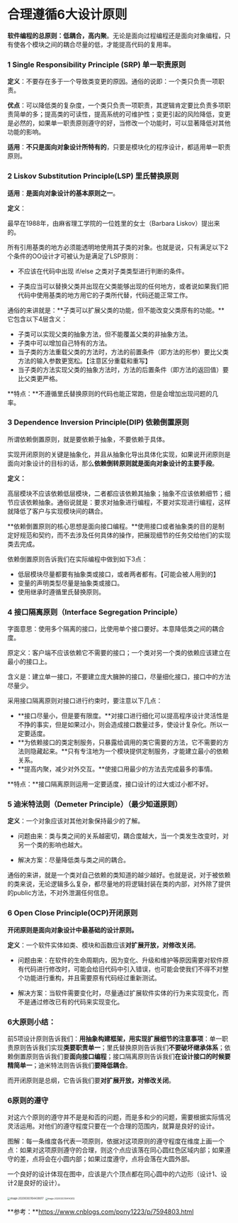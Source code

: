 # 合理遵循6大设计原则

**软件编程的总原则：低耦合，高内聚**。无论是面向过程编程还是面向对象编程，只有使各个模块之间的耦合尽量的低，才能提高代码的复用率。

### 1 Single Responsibility Principle (SRP) 单一职责原则

**定义**：不要存在多于一个导致类变更的原因。通俗的说即：一个类只负责一项职责。

**优点**：可以降低类的复杂度，一个类只负责一项职责，其逻辑肯定要比负责多项职责简单的多；提高类的可读性，提高系统的可维护性；变更引起的风险降低，变更是必然的，如果单一职责原则遵守的好，当修改一个功能时，可以显著降低对其他功能的影响。

**适用**：**不只是面向对象设计所特有的**，只要是模块化的程序设计，都适用单一职责原则。



### 2 Liskov Substitution Principle(LSP) 里氏替换原则

**适用**：**是面向对象设计的基本原则之一**。

**定义**：

最早在1988年，由麻省理工学院的一位姓里的女士（Barbara Liskov）提出来的。

所有引用基类的地方必须能透明地使用其子类的对象。也就是说，只有满足以下2个条件的OO设计才可被认为是满足了LSP原则：

- 不应该在代码中出现 if/else 之类对子类类型进行判断的条件。

- 子类应当可以替换父类并出现在父类能够出现的任何地方，或者说如果我们把代码中使用基类的地方用它的子类所代替，代码还能正常工作。

通俗的来讲就是：**子类可以扩展父类的功能，但不能改变父类原有的功能。**它包含以下4层含义：

- 子类可以实现父类的抽象方法，但不能覆盖父类的非抽象方法。
- 子类中可以增加自己特有的方法。
- 当子类的方法重载父类的方法时，方法的前置条件（即方法的形参）要比父类方法的输入参数更宽松。【注意区分重载和重写】
- 当子类的方法实现父类的抽象方法时，方法的后置条件（即方法的返回值）要比父类更严格。

**特点：**不遵循里氏替换原则的代码也能正常跑，但是会增加出现问题的几率。



### 3 Dependence Inversion Principle(DIP) 依赖倒置原则

所谓依赖倒置原则，就是要依赖于抽象，不要依赖于具体。

实现开闭原则的关键是抽象化，并且从抽象化导出具体化实现，如果说开闭原则是面向对象设计的目标的话，那么**依赖倒转原则就是面向对象设计的主要手段**。

**定义：**

高层模块不应该依赖低层模块，二者都应该依赖其抽象；抽象不应该依赖细节；细节应该依赖抽象。通俗说就是：要求对抽象进行编程，不要对实现进行编程，这样就降低了客户与实现模块间的耦合。

**依赖倒置原则的核心思想是面向接口编程。**使用接口或者抽象类的目的是制定好规范和契约，而不去涉及任何具体的操作，把展现细节的任务交给他们的实现类去完成。

依赖倒置原则告诉我们在实际编程中做到如下3点：

- 低层模块尽量都要有抽象类或接口，或者两者都有。【可能会被人用到的】
- 变量的声明类型尽量是抽象类或接口。
- 使用继承时遵循里氏替换原则。



### 4 接口隔离原则（Interface Segregation Principle）

字面意思：使用多个隔离的接口，比使用单个接口要好。本意降低类之间的耦合度。

原定义：客户端不应该依赖它不需要的接口；一个类对另一个类的依赖应该建立在最小的接口上。

含义是：建立单一接口，不要建立庞大臃肿的接口，尽量细化接口，接口中的方法尽量少。

采用接口隔离原则对接口进行约束时，要注意以下几点：

- **接口尽量小，但是要有限度。**对接口进行细化可以提高程序设计灵活性是不挣的事实，但是如果过小，则会造成接口数量过多，使设计复杂化。所以一定要适度。
- **为依赖接口的类定制服务，只暴露给调用的类它需要的方法，它不需要的方法则隐藏起来。**只有专注地为一个模块提供定制服务，才能建立最小的依赖关系。
- **提高内聚，减少对外交互。**使接口用最少的方法去完成最多的事情。

**特点：**接口隔离原则运用一定要适度，接口设计的过大或过小都不好。



### 5 迪米特法则（Demeter Principle）（最少知道原则） 

**定义**：一个对象应该对其他对象保持最少的了解。

- 问题由来：类与类之间的关系越密切，耦合度越大，当一个类发生改变时，对另一个类的影响也越大。

- 解决方案：尽量降低类与类之间的耦合。

通俗的来讲，就是一个类对自己依赖的类知道的越少越好。也就是说，对于被依赖的类来说，无论逻辑多么复杂，都尽量地的将逻辑封装在类的内部，对外除了提供的public方法，不对外泄漏任何信息。



### 6 Open Close Principle(OCP)开闭原则

**开闭原则是面向对象设计中最基础的设计原则。**

**定义**：一个软件实体如类、模块和函数应该**对扩展开放，对修改关闭**。

- 问题由来：在软件的生命周期内，因为变化、升级和维护等原因需要对软件原有代码进行修改时，可能会给旧代码中引入错误，也可能会使我们不得不对整个功能进行重构，并且需要原有代码经过重新测试。

- 解决方案：当软件需要变化时，尽量通过扩展软件实体的行为来实现变化，而不是通过修改已有的代码来实现变化。



### 6大原则小结：

前5项设计原则告诉我们：**用抽象构建框架，用实现扩展细节的注意事项**：单一职责原则告诉我们实现**类要职责单一**；里氏替换原则告诉我们**不要破坏继承体系**；依赖倒置原则告诉我们要**面向接口编程**；接口隔离原则告诉我们**在设计接口的时候要精简单一**；迪米特法则告诉我们**要降低耦合**。

而开闭原则是总纲，它告诉我们要**对扩展开放，对修改关闭**。



### 6原则的遵守

对这六个原则的遵守并不是是和否的问题，而是多和少的问题，需要根据实际情况灵活运用。对他们的遵守程度只要在一个合理的范围内，就算是良好的设计。

图解：每一条维度各代表一项原则，依据对这项原则的遵守程度在维度上画一个点：如果对这项原则遵守的合理，则这个点应该落在同心圆红色区域内部；如果遵守的差，点将会在小圆内部；如果过度遵守，点将会落在大圆外部。

一个良好的设计体现在图中，应该是六个顶点都在同心圆中的六边形（设计1、设计2是良好的设计）。

<img src="/Users/liuyuanyuan/github/StrongCode/java/images/design_rule.png" alt="image-20200303104438017" style="zoom:40%;" />

<img src="/Users/liuyuanyuan/github/StrongCode/java/images/design_rule_case.png" alt="image-20200303104143612" style="zoom: 33%;" />



**参考：**https://www.cnblogs.com/pony1223/p/7594803.html